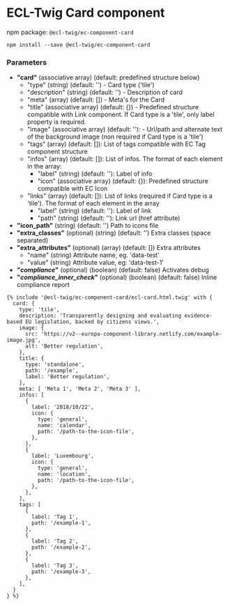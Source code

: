 # ECL-Twig Card component

npm package: `@ecl-twig/ec-component-card`

```shell
npm install --save @ecl-twig/ec-component-card
```

### Parameters

- **"card"** (associative array) (default: predefined structure below)
  - "type" (string) (default: '') - Card type ('tile')
  - "description" (string) (default: '') - Description of card
  - "meta" (array) (default: []) - Meta's for the Card
  - "title" (associative array) (default: {}) - Predefined structure compatible with Link component. If Card type is a 'tile', only label property is required.
  - "image" (associative array) (default: ''): - Url/path and alternate text of the background image (non required if Card type is a 'tile')
  - "tags" (array) (default: []): List of tags compatible with EC Tag component structure
  - "infos" (array) (default: []): List of infos. The format of each element in the array:
    - "label" (string) (default: ''): Label of info
    - "icon" (associative array) (default: {}): Predefined structure compatible with EC Icon
  - "links" (array) (default: []): List of links (required if Card type is a 'tile'). The format of each element in the array
    - "label" (string) (default: ''): Label of link
    - "path" (string) (default: ''): Link url (href attribute)
- **"icon_path"** (string) (default: '') Path to icons file
- **"extra_classes"** (optional) (string) (default: '') Extra classes (space separated)
- **"extra_attributes"** (optional) (array) (default: []) Extra attributes
  - "name" (string) Attribute name, eg. 'data-test'
  - "value" (string) Attribute value, eg: 'data-test-1'
- **"_compliance_"** (optional) (boolean) (default: false) Activates debug
- **"_compliance_inner_check_"** (optional) (boolean) (default: false) Inline compliance report

<!-- prettier-ignore -->
```twig
{% include '@ecl-twig/ec-component-card/ecl-card.html.twig' with { 
  card: { 
    type: 'tile', 
    description: 'Transparently designing and evaluating evidence-based EU legislation, backed by citizens views.', 
    image: { 
      src: 'https://v2--europa-component-library.netlify.com/example-image.jpg', 
      alt: 'Better regulation', 
    }, 
    title: { 
      type: 'standalone', 
      path: '/example', 
      label: 'Better regulation', 
    }, 
    meta: [ 'Meta 1', 'Meta 2', 'Meta 3' ], 
    infos: [ 
      { 
        label: '2018/10/22', 
        icon: { 
          type: 'general', 
          name: 'calendar', 
          path: '/path-to-the-icon-file', 
        }, 
      }, 
      { 
        label: 'Luxembourg', 
        icon: { 
          type: 'general', 
          name: 'location', 
          path: '/path-to-the-icon-file', 
        }, 
      }, 
    ], 
    tags: [ 
      { 
        label: 'Tag 1', 
        path: '/example-1', 
      }, 
      { 
        label: 'Tag 2', 
        path: '/example-2', 
      }, 
      { 
        label: 'Tag 3', 
        path: '/example-3', 
      }, 
    ], 
  } 
} %}
```
